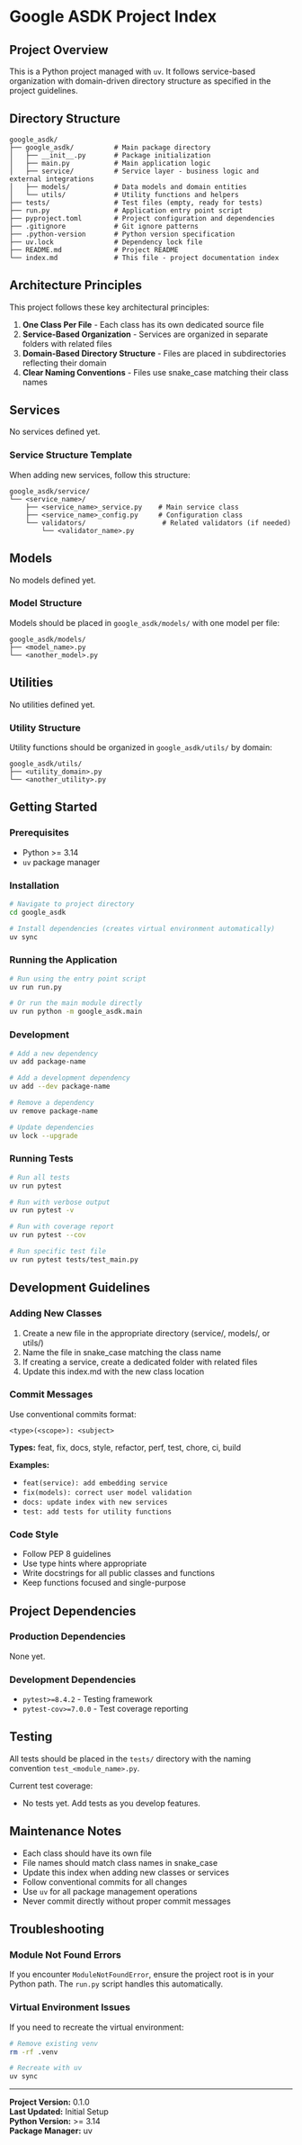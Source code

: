 # Google ASDK Project Index

## Project Overview

This is a Python project managed with `uv`. It follows service-based organization with domain-driven directory structure as specified in the project guidelines.

## Directory Structure

```
google_asdk/
├── google_asdk/          # Main package directory
│   ├── __init__.py       # Package initialization
│   ├── main.py           # Main application logic
│   ├── service/          # Service layer - business logic and external integrations
│   ├── models/           # Data models and domain entities
│   └── utils/            # Utility functions and helpers
├── tests/                # Test files (empty, ready for tests)
├── run.py                # Application entry point script
├── pyproject.toml        # Project configuration and dependencies
├── .gitignore            # Git ignore patterns
├── .python-version       # Python version specification
├── uv.lock               # Dependency lock file
├── README.md             # Project README
└── index.md              # This file - project documentation index
```

## Architecture Principles

This project follows these key architectural principles:

1. **One Class Per File** - Each class has its own dedicated source file
2. **Service-Based Organization** - Services are organized in separate folders with related files
3. **Domain-Based Directory Structure** - Files are placed in subdirectories reflecting their domain
4. **Clear Naming Conventions** - Files use snake_case matching their class names

## Services

No services defined yet.

### Service Structure Template

When adding new services, follow this structure:

```
google_asdk/service/
└── <service_name>/
    ├── <service_name>_service.py    # Main service class
    ├── <service_name>_config.py     # Configuration class
    └── validators/                   # Related validators (if needed)
        └── <validator_name>.py
```

## Models

No models defined yet.

### Model Structure

Models should be placed in `google_asdk/models/` with one model per file:

```
google_asdk/models/
├── <model_name>.py
└── <another_model>.py
```

## Utilities

No utilities defined yet.

### Utility Structure

Utility functions should be organized in `google_asdk/utils/` by domain:

```
google_asdk/utils/
├── <utility_domain>.py
└── <another_utility>.py
```

## Getting Started

### Prerequisites

- Python >= 3.14
- `uv` package manager

### Installation

```bash
# Navigate to project directory
cd google_asdk

# Install dependencies (creates virtual environment automatically)
uv sync
```

### Running the Application

```bash
# Run using the entry point script
uv run run.py

# Or run the main module directly
uv run python -m google_asdk.main
```

### Development

```bash
# Add a new dependency
uv add package-name

# Add a development dependency
uv add --dev package-name

# Remove a dependency
uv remove package-name

# Update dependencies
uv lock --upgrade
```

### Running Tests

```bash
# Run all tests
uv run pytest

# Run with verbose output
uv run pytest -v

# Run with coverage report
uv run pytest --cov

# Run specific test file
uv run pytest tests/test_main.py
```

## Development Guidelines

### Adding New Classes

1. Create a new file in the appropriate directory (service/, models/, or utils/)
2. Name the file in snake_case matching the class name
3. If creating a service, create a dedicated folder with related files
4. Update this index.md with the new class location

### Commit Messages

Use conventional commits format:

```
<type>(<scope>): <subject>
```

**Types:** feat, fix, docs, style, refactor, perf, test, chore, ci, build

**Examples:**
- `feat(service): add embedding service`
- `fix(models): correct user model validation`
- `docs: update index with new services`
- `test: add tests for utility functions`

### Code Style

- Follow PEP 8 guidelines
- Use type hints where appropriate
- Write docstrings for all public classes and functions
- Keep functions focused and single-purpose

## Project Dependencies

### Production Dependencies

None yet.

### Development Dependencies

- `pytest>=8.4.2` - Testing framework
- `pytest-cov>=7.0.0` - Test coverage reporting

## Testing

All tests should be placed in the `tests/` directory with the naming convention `test_<module_name>.py`.

Current test coverage:
- No tests yet. Add tests as you develop features.

## Maintenance Notes

- Each class should have its own file
- File names should match class names in snake_case
- Update this index when adding new classes or services
- Follow conventional commits for all changes
- Use `uv` for all package management operations
- Never commit directly without proper commit messages

## Troubleshooting

### Module Not Found Errors

If you encounter `ModuleNotFoundError`, ensure the project root is in your Python path. The `run.py` script handles this automatically.

### Virtual Environment Issues

If you need to recreate the virtual environment:

```bash
# Remove existing venv
rm -rf .venv

# Recreate with uv
uv sync
```

---

**Project Version:** 0.1.0  
**Last Updated:** Initial Setup  
**Python Version:** >= 3.14  
**Package Manager:** uv
